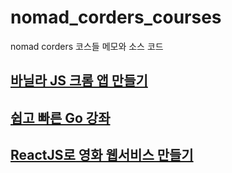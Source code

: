 # nomad_corders_courses

nomad corders 코스들 메모와 소스 코드

## [바닐라 JS 크롬 앱 만들기](./make_chrome_app/)

## [쉽고 빠른 Go 강좌]()

## [ReactJS로 영화 웹서비스 만들기](./react-for-beginners/)
